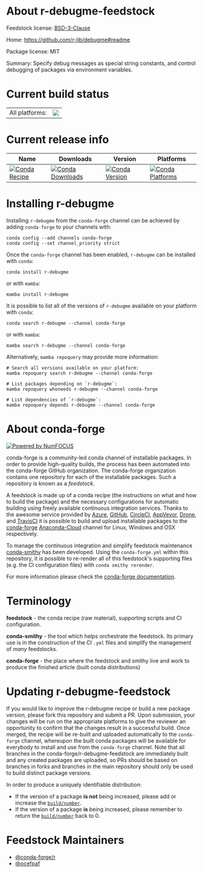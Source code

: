 About r-debugme-feedstock
=========================

Feedstock license: [BSD-3-Clause](https://github.com/conda-forge/r-debugme-feedstock/blob/main/LICENSE.txt)

Home: https://github.com/r-lib/debugme#readme

Package license: MIT

Summary: Specify debug messages as special string constants, and control debugging of packages via environment variables.

Current build status
====================


<table><tr><td>All platforms:</td>
    <td>
      <a href="https://dev.azure.com/conda-forge/feedstock-builds/_build/latest?definitionId=1068&branchName=main">
        <img src="https://dev.azure.com/conda-forge/feedstock-builds/_apis/build/status/r-debugme-feedstock?branchName=main">
      </a>
    </td>
  </tr>
</table>

Current release info
====================

| Name | Downloads | Version | Platforms |
| --- | --- | --- | --- |
| [![Conda Recipe](https://img.shields.io/badge/recipe-r--debugme-green.svg)](https://anaconda.org/conda-forge/r-debugme) | [![Conda Downloads](https://img.shields.io/conda/dn/conda-forge/r-debugme.svg)](https://anaconda.org/conda-forge/r-debugme) | [![Conda Version](https://img.shields.io/conda/vn/conda-forge/r-debugme.svg)](https://anaconda.org/conda-forge/r-debugme) | [![Conda Platforms](https://img.shields.io/conda/pn/conda-forge/r-debugme.svg)](https://anaconda.org/conda-forge/r-debugme) |

Installing r-debugme
====================

Installing `r-debugme` from the `conda-forge` channel can be achieved by adding `conda-forge` to your channels with:

```
conda config --add channels conda-forge
conda config --set channel_priority strict
```

Once the `conda-forge` channel has been enabled, `r-debugme` can be installed with `conda`:

```
conda install r-debugme
```

or with `mamba`:

```
mamba install r-debugme
```

It is possible to list all of the versions of `r-debugme` available on your platform with `conda`:

```
conda search r-debugme --channel conda-forge
```

or with `mamba`:

```
mamba search r-debugme --channel conda-forge
```

Alternatively, `mamba repoquery` may provide more information:

```
# Search all versions available on your platform:
mamba repoquery search r-debugme --channel conda-forge

# List packages depending on `r-debugme`:
mamba repoquery whoneeds r-debugme --channel conda-forge

# List dependencies of `r-debugme`:
mamba repoquery depends r-debugme --channel conda-forge
```


About conda-forge
=================

[![Powered by
NumFOCUS](https://img.shields.io/badge/powered%20by-NumFOCUS-orange.svg?style=flat&colorA=E1523D&colorB=007D8A)](https://numfocus.org)

conda-forge is a community-led conda channel of installable packages.
In order to provide high-quality builds, the process has been automated into the
conda-forge GitHub organization. The conda-forge organization contains one repository
for each of the installable packages. Such a repository is known as a *feedstock*.

A feedstock is made up of a conda recipe (the instructions on what and how to build
the package) and the necessary configurations for automatic building using freely
available continuous integration services. Thanks to the awesome service provided by
[Azure](https://azure.microsoft.com/en-us/services/devops/), [GitHub](https://github.com/),
[CircleCI](https://circleci.com/), [AppVeyor](https://www.appveyor.com/),
[Drone](https://cloud.drone.io/welcome), and [TravisCI](https://travis-ci.com/)
it is possible to build and upload installable packages to the
[conda-forge](https://anaconda.org/conda-forge) [Anaconda-Cloud](https://anaconda.org/)
channel for Linux, Windows and OSX respectively.

To manage the continuous integration and simplify feedstock maintenance
[conda-smithy](https://github.com/conda-forge/conda-smithy) has been developed.
Using the ``conda-forge.yml`` within this repository, it is possible to re-render all of
this feedstock's supporting files (e.g. the CI configuration files) with ``conda smithy rerender``.

For more information please check the [conda-forge documentation](https://conda-forge.org/docs/).

Terminology
===========

**feedstock** - the conda recipe (raw material), supporting scripts and CI configuration.

**conda-smithy** - the tool which helps orchestrate the feedstock.
                   Its primary use is in the construction of the CI ``.yml`` files
                   and simplify the management of *many* feedstocks.

**conda-forge** - the place where the feedstock and smithy live and work to
                  produce the finished article (built conda distributions)


Updating r-debugme-feedstock
============================

If you would like to improve the r-debugme recipe or build a new
package version, please fork this repository and submit a PR. Upon submission,
your changes will be run on the appropriate platforms to give the reviewer an
opportunity to confirm that the changes result in a successful build. Once
merged, the recipe will be re-built and uploaded automatically to the
`conda-forge` channel, whereupon the built conda packages will be available for
everybody to install and use from the `conda-forge` channel.
Note that all branches in the conda-forge/r-debugme-feedstock are
immediately built and any created packages are uploaded, so PRs should be based
on branches in forks and branches in the main repository should only be used to
build distinct package versions.

In order to produce a uniquely identifiable distribution:
 * If the version of a package **is not** being increased, please add or increase
   the [``build/number``](https://docs.conda.io/projects/conda-build/en/latest/resources/define-metadata.html#build-number-and-string).
 * If the version of a package **is** being increased, please remember to return
   the [``build/number``](https://docs.conda.io/projects/conda-build/en/latest/resources/define-metadata.html#build-number-and-string)
   back to 0.

Feedstock Maintainers
=====================

* [@conda-forge/r](https://github.com/conda-forge/r/)
* [@ocefpaf](https://github.com/ocefpaf/)

